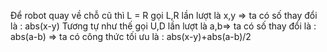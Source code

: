 Để robot quay về chỗ cũ thì L = R gọi L,R lần lượt là x,y => ta có số thay đổi là  : abs(x-y)
Tương tự như thế gọi U,D lần lượt là a,b=> ta có số thay đổi là  : abs(a-b)
=> ta có công thức tối ưu là  : abs(x-y)+abs(a-b)/2
